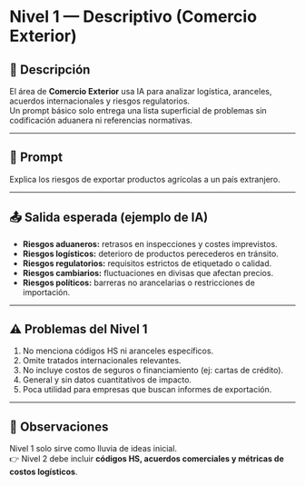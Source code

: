 # Nivel 1 — Descriptivo (Comercio Exterior)

## 📖 Descripción
El área de **Comercio Exterior** usa IA para analizar logística, aranceles, acuerdos internacionales y riesgos regulatorios.  
Un prompt básico solo entrega una lista superficial de problemas sin codificación aduanera ni referencias normativas.

---

## 📝 Prompt
Explica los riesgos de exportar productos agrícolas a un país extranjero.

---

## 📤 Salida esperada (ejemplo de IA)
- **Riesgos aduaneros:** retrasos en inspecciones y costes imprevistos.  
- **Riesgos logísticos:** deterioro de productos perecederos en tránsito.  
- **Riesgos regulatorios:** requisitos estrictos de etiquetado o calidad.  
- **Riesgos cambiarios:** fluctuaciones en divisas que afectan precios.  
- **Riesgos políticos:** barreras no arancelarias o restricciones de importación.  

---

## ⚠️ Problemas del Nivel 1
1. No menciona códigos HS ni aranceles específicos.  
2. Omite tratados internacionales relevantes.  
3. No incluye costos de seguros o financiamiento (ej: cartas de crédito).  
4. General y sin datos cuantitativos de impacto.  
5. Poca utilidad para empresas que buscan informes de exportación.  

---

## 🔎 Observaciones
Nivel 1 solo sirve como lluvia de ideas inicial.  
👉 Nivel 2 debe incluir **códigos HS, acuerdos comerciales y métricas de costos logísticos**.
